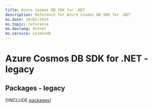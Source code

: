 ```yaml
---
title: Azure Cosmos DB SDK for .NET
description: Reference for Azure Cosmos DB SDK for .NET
ms.date: 10/02/2024
ms.topic: reference
ms.devlang: dotnet
ms.service: cosmosdb
---
```

# Azure Cosmos DB SDK for .NET - legacy
## Packages - legacy
[!INCLUDE [packages](cosmos-db-index.md)]
